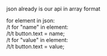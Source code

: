 json already is our api in array format

for element in json:  
  /t for "name" in element:  
   /t/t button.text = name;   
   /t for "value" in element:  
     /t/t button.text = value;  
  

